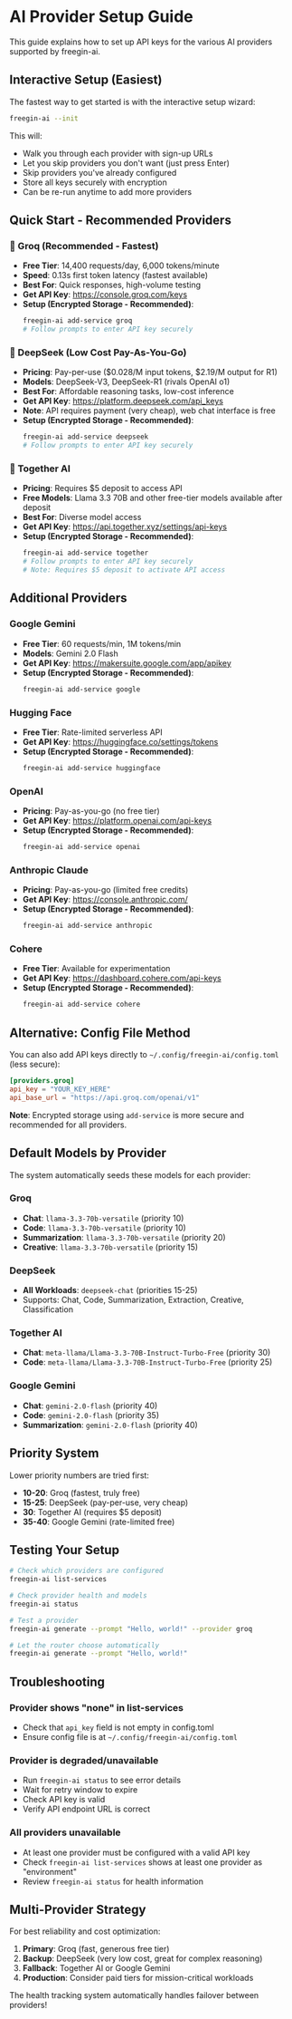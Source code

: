 # AI Provider Setup Guide

This guide explains how to set up API keys for the various AI providers supported by freegin-ai.

## Interactive Setup (Easiest)

The fastest way to get started is with the interactive setup wizard:

```bash
freegin-ai --init
```

This will:
- Walk you through each provider with sign-up URLs
- Let you skip providers you don't want (just press Enter)
- Skip providers you've already configured
- Store all keys securely with encryption
- Can be re-run anytime to add more providers

## Quick Start - Recommended Providers

### 🚀 Groq (Recommended - Fastest)
- **Free Tier**: 14,400 requests/day, 6,000 tokens/minute
- **Speed**: 0.13s first token latency (fastest available)
- **Best For**: Quick responses, high-volume testing
- **Get API Key**: https://console.groq.com/keys
- **Setup (Encrypted Storage - Recommended)**:
  ```bash
  freegin-ai add-service groq
  # Follow prompts to enter API key securely
  ```

### 🎯 DeepSeek (Low Cost Pay-As-You-Go)
- **Pricing**: Pay-per-use ($0.028/M input tokens, $2.19/M output for R1)
- **Models**: DeepSeek-V3, DeepSeek-R1 (rivals OpenAI o1)
- **Best For**: Affordable reasoning tasks, low-cost inference
- **Get API Key**: https://platform.deepseek.com/api_keys
- **Note**: API requires payment (very cheap), web chat interface is free
- **Setup (Encrypted Storage - Recommended)**:
  ```bash
  freegin-ai add-service deepseek
  # Follow prompts to enter API key securely
  ```

### 🤝 Together AI
- **Pricing**: Requires $5 deposit to access API
- **Free Models**: Llama 3.3 70B and other free-tier models available after deposit
- **Best For**: Diverse model access
- **Get API Key**: https://api.together.xyz/settings/api-keys
- **Setup (Encrypted Storage - Recommended)**:
  ```bash
  freegin-ai add-service together
  # Follow prompts to enter API key securely
  # Note: Requires $5 deposit to activate API access
  ```

## Additional Providers

### Google Gemini
- **Free Tier**: 60 requests/min, 1M tokens/min
- **Models**: Gemini 2.0 Flash
- **Get API Key**: https://makersuite.google.com/app/apikey
- **Setup (Encrypted Storage - Recommended)**:
  ```bash
  freegin-ai add-service google
  ```

### Hugging Face
- **Free Tier**: Rate-limited serverless API
- **Get API Key**: https://huggingface.co/settings/tokens
- **Setup (Encrypted Storage - Recommended)**:
  ```bash
  freegin-ai add-service huggingface
  ```

### OpenAI
- **Pricing**: Pay-as-you-go (no free tier)
- **Get API Key**: https://platform.openai.com/api-keys
- **Setup (Encrypted Storage - Recommended)**:
  ```bash
  freegin-ai add-service openai
  ```

### Anthropic Claude
- **Pricing**: Pay-as-you-go (limited free credits)
- **Get API Key**: https://console.anthropic.com/
- **Setup (Encrypted Storage - Recommended)**:
  ```bash
  freegin-ai add-service anthropic
  ```

### Cohere
- **Free Tier**: Available for experimentation
- **Get API Key**: https://dashboard.cohere.com/api-keys
- **Setup (Encrypted Storage - Recommended)**:
  ```bash
  freegin-ai add-service cohere
  ```

## Alternative: Config File Method

You can also add API keys directly to `~/.config/freegin-ai/config.toml` (less secure):

```toml
[providers.groq]
api_key = "YOUR_KEY_HERE"
api_base_url = "https://api.groq.com/openai/v1"
```

**Note**: Encrypted storage using `add-service` is more secure and recommended for all providers.

## Default Models by Provider

The system automatically seeds these models for each provider:

### Groq
- **Chat**: `llama-3.3-70b-versatile` (priority 10)
- **Code**: `llama-3.3-70b-versatile` (priority 10)
- **Summarization**: `llama-3.3-70b-versatile` (priority 20)
- **Creative**: `llama-3.3-70b-versatile` (priority 15)

### DeepSeek
- **All Workloads**: `deepseek-chat` (priorities 15-25)
- Supports: Chat, Code, Summarization, Extraction, Creative, Classification

### Together AI
- **Chat**: `meta-llama/Llama-3.3-70B-Instruct-Turbo-Free` (priority 30)
- **Code**: `meta-llama/Llama-3.3-70B-Instruct-Turbo-Free` (priority 25)

### Google Gemini
- **Chat**: `gemini-2.0-flash` (priority 40)
- **Code**: `gemini-2.0-flash` (priority 35)
- **Summarization**: `gemini-2.0-flash` (priority 40)

## Priority System

Lower priority numbers are tried first:
- **10-20**: Groq (fastest, truly free)
- **15-25**: DeepSeek (pay-per-use, very cheap)
- **30**: Together AI (requires $5 deposit)
- **35-40**: Google Gemini (rate-limited free)

## Testing Your Setup

```bash
# Check which providers are configured
freegin-ai list-services

# Check provider health and models
freegin-ai status

# Test a provider
freegin-ai generate --prompt "Hello, world!" --provider groq

# Let the router choose automatically
freegin-ai generate --prompt "Hello, world!"
```

## Troubleshooting

### Provider shows "none" in list-services
- Check that `api_key` field is not empty in config.toml
- Ensure config file is at `~/.config/freegin-ai/config.toml`

### Provider is degraded/unavailable
- Run `freegin-ai status` to see error details
- Wait for retry window to expire
- Check API key is valid
- Verify API endpoint URL is correct

### All providers unavailable
- At least one provider must be configured with a valid API key
- Check `freegin-ai list-services` shows at least one provider as "environment"
- Review `freegin-ai status` for health information

## Multi-Provider Strategy

For best reliability and cost optimization:

1. **Primary**: Groq (fast, generous free tier)
2. **Backup**: DeepSeek (very low cost, great for complex reasoning)
3. **Fallback**: Together AI or Google Gemini
4. **Production**: Consider paid tiers for mission-critical workloads

The health tracking system automatically handles failover between providers!
